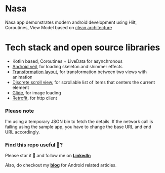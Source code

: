 # Nasa
Nasa app demonstrates modern android development using Hilt, Coroutines, View Model based on [clean architecture](https://fernandocejas.com/2014/09/03/architecting-android-the-clean-way/)
# Tech stack and open source libraries 
* Kotlin based, Coroutines + LiveData for asynchronous
* [Android veil](https://github.com/skydoves/AndroidVeil), for loading skeleton and shimmer effects
* [Transformation layout](https://github.com/skydoves/TransformationLayout), for transformation between two views with animation
* [Discrete scroll view](https://github.com/yarolegovich/DiscreteScrollView), for scrollable list of items that centers the current element
* [Glide](https://github.com/bumptech/glide), for image loading
* [Retrofit](https://github.com/square/retrofit), for http client

### Please note 

I'm using a temporary JSON bin to fetch the details. If the network call is failing using the sample app, you have to change the base URL and end URL accordingly. 

### Find this repo useful 🤟?
Please star it 🌟 and follow me on __[LinkedIn](https://www.linkedin.com/in/clint-paul-2504bba7/)__ 

Also, do checkout my __[blog](https://clintpauldev.com/)__ for Android related articles.
